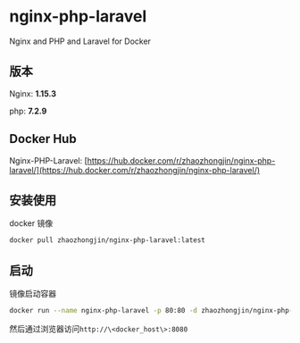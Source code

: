 # nginx-php-laravel
Nginx and PHP and Laravel for Docker



## 版本

Nginx:  **1.15.3**

php:  **7.2.9**

## Docker Hub

Nginx-PHP-Laravel: [https://hub.docker.com/r/zhaozhongjin/nginx-php-laravel/](https://hub.docker.com/r/zhaozhongjin/nginx-php-laravel/)

## 安装使用

docker 镜像

```sh
docker pull zhaozhongjin/nginx-php-laravel:latest
```

## 启动

镜像启动容器

```sh
docker run --name nginx-php-laravel -p 80:80 -d zhaozhongjin/nginx-php-laravel
```

然后通过浏览器访问```http://\<docker_host\>:8080``` 
